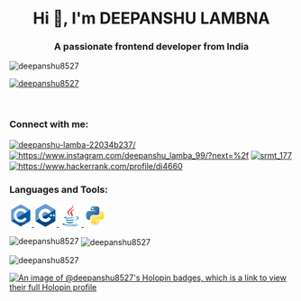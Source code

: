 <h1 align="center">Hi 👋, I'm DEEPANSHU LAMBNA</h1>
<h3 align="center">A passionate frontend developer from India</h3>

<p align="left"> <img src="https://komarev.com/ghpvc/?username=deepanshu8527&label=Profile%20views&color=0e75b6&style=flat" alt="deepanshu8527" /> </p>

<p align="left"> <a href="https://github.com/ryo-ma/github-profile-trophy"><img src="https://github-profile-trophy.vercel.app/?username=deepanshu8527" alt="deepanshu8527" /></a> </p>

<p align="left"> <a href="https://twitter.com/" target="blank"><img src="https://img.shields.io/twitter/follow/?logo=twitter&style=for-the-badge" alt="" /></a> </p>

<h3 align="left">Connect with me:</h3>
<p align="left">
<a href="https://linkedin.com/in/deepanshu-lamba-22034b237/" target="blank"><img align="center" src="https://raw.githubusercontent.com/rahuldkjain/github-profile-readme-generator/master/src/images/icons/Social/linked-in-alt.svg" alt="deepanshu-lamba-22034b237/" height="30" width="40" /></a>
<a href="https://instagram.com/https://www.instagram.com/deepanshu_lamba_99/?next=%2f" target="blank"><img align="center" src="https://raw.githubusercontent.com/rahuldkjain/github-profile-readme-generator/master/src/images/icons/Social/instagram.svg" alt="https://www.instagram.com/deepanshu_lamba_99/?next=%2f" height="30" width="40" /></a>
<a href="https://www.codechef.com/users/srmt_177" target="blank"><img align="center" src="https://cdn.jsdelivr.net/npm/simple-icons@3.1.0/icons/codechef.svg" alt="srmt_177" height="30" width="40" /></a>
<a href="https://www.hackerrank.com/https://www.hackerrank.com/profile/di4660" target="blank"><img align="center" src="https://raw.githubusercontent.com/rahuldkjain/github-profile-readme-generator/master/src/images/icons/Social/hackerrank.svg" alt="https://www.hackerrank.com/profile/di4660" height="30" width="40" /></a>
</p>

<h3 align="left">Languages and Tools:</h3>
<p align="left"> <a href="https://www.cprogramming.com/" target="_blank" rel="noreferrer"> <img src="https://raw.githubusercontent.com/devicons/devicon/master/icons/c/c-original.svg" alt="c" width="40" height="40"/> </a> <a href="https://www.w3schools.com/cpp/" target="_blank" rel="noreferrer"> <img src="https://raw.githubusercontent.com/devicons/devicon/master/icons/cplusplus/cplusplus-original.svg" alt="cplusplus" width="40" height="40"/> </a> <a href="https://www.java.com" target="_blank" rel="noreferrer"> <img src="https://raw.githubusercontent.com/devicons/devicon/master/icons/java/java-original.svg" alt="java" width="40" height="40"/> </a> <a href="https://www.python.org" target="_blank" rel="noreferrer"> <img src="https://raw.githubusercontent.com/devicons/devicon/master/icons/python/python-original.svg" alt="python" width="40" height="40"/> </a> </p>

<p><img align="left" src="https://github-readme-stats.vercel.app/api/top-langs?username=deepanshu8527&show_icons=true&locale=en&layout=compact" alt="deepanshu8527" /></p>

<p>&nbsp;<img align="center" src="https://github-readme-stats.vercel.app/api?username=deepanshu8527&show_icons=true&locale=en" alt="deepanshu8527" /></p>

<p><img align="center" src="https://github-readme-streak-stats.herokuapp.com/?user=deepanshu8527&" alt="deepanshu8527" /></p>

[![An image of @deepanshu8527's Holopin badges, which is a link to view their full Holopin profile](https://holopin.me/deepanshu8527)](https://holopin.io/@deepanshu8527)
